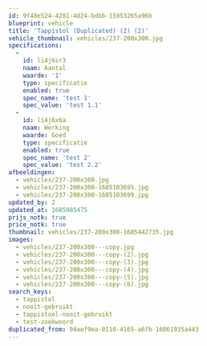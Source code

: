 ```yaml
---
id: 9f48e524-4281-4d24-bdbb-15953265a96b
blueprint: vehicle
title: 'Tappistol (Duplicated) (2) (2)'
vehicle_thumbnail: vehicles/237-200x300.jpg
specifications:
  -
    id: li4j6sr3
    naam: Aantal
    waarde: '1'
    type: specificatie
    enabled: true
    spec_name: 'test 1'
    spec_value: 'test 1.1'
  -
    id: li4j6x6a
    naam: Werking
    waarde: Goed
    type: specificatie
    enabled: true
    spec_name: 'test 2'
    spec_value: 'test 2.2'
afbeeldingen:
  - vehicles/237-200x300.jpg
  - vehicles/237-200x300-1685103695.jpg
  - vehicles/237-200x300-1685103699.jpg
updated_by: 2
updated_at: 1685985475
prijs_notk: true
price_notk: true
thumbnail: vehicles/237-200x300-1685442735.jpg
images:
  - vehicles/237-200x300---copy.jpg
  - vehicles/237-200x300---copy-(2).jpg
  - vehicles/237-200x300---copy-(3).jpg
  - vehicles/237-200x300---copy-(4).jpg
  - vehicles/237-200x300---copy-(5).jpg
  - vehicles/237-200x300---copy-(6).jpg
search_keys:
  - tappistol
  - nooit-gebruikt
  - tappistool-nooit-gebruikt
  - test-zoekwoord
duplicated_from: 94aef9ea-0110-4165-a6fb-16061935a443
---
```

